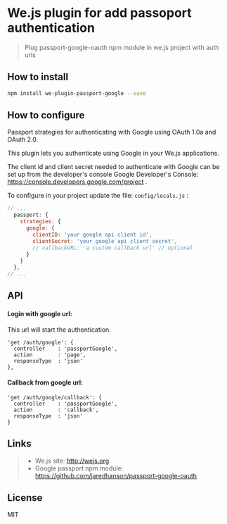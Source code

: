 # We.js plugin for add passoport authentication

> Plug passport-google-oauth npm module in we.js project with auth urls

## How to install

```sh
npm install we-plugin-passport-google --save
```

## How to configure

Passport strategies for authenticating with Google using OAuth 1.0a and OAuth 2.0.

This plugin lets you authenticate using Google in your We.js applications.

The client id and client secret needed to authenticate with Google can be set up from the developer's console Google Developer's Console: https://console.developers.google.com/project .

To configure in your project update the file: `config/locals.js` :

```js
// ...
  passport: {
    strategies: {
      google: {
        clientID: 'your google api client id',
        clientSecret: 'your google api client secret',
        // callbackURL: 'a custom callback url' // optional
      }
    }
  },
// ...
```

## API

#### Login with google url:

This url will start the authentication.

    'get /auth/google': {
      controller    : 'passportGoogle',
      action        : 'page',
      responseType  : 'json'
    },

#### Callback from google url:

    'get /auth/google/callback': {
      controller    : 'passportGoogle',
      action        : 'callback',
      responseType  : 'json'
    }


## Links

> * We.js site: http://wejs.org
> * Google passport npm module: https://github.com/jaredhanson/passport-google-oauth

## License

MIT
